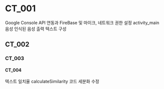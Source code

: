 # CT_001
Google Console API 연동과 FireBase 및 마이크, 네트워크 권한 설정
activity_main 음성 인식된 음성 출력 텍스트 구성

## CT_002


### CT_003


#### CT_004
텍스트 일치율 calculateSimilarity 코드 세분화 수정
